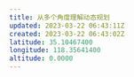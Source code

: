 ```yaml
---
title: 从多个角度理解动态规划
updated: 2023-03-22 06:43:11Z
created: 2023-03-22 06:43:02Z
latitude: 35.10467400
longitude: 118.35641400
altitude: 0.0000
---
```


